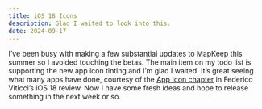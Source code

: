 ```yaml
---
title: iOS 18 Icons
description: Glad I waited to look into this.
date: 2024-09-17
---
```


I’ve been busy with making a few substantial updates to MapKeep this summer so I avoided touching the betas. The main item on my todo list is supporting the new app icon tinting and I’m glad I waited. It’s great seeing what many apps have done, courtesy of the [App Icon chapter](https://www.macstories.net/stories/ios-and-ipados-18-the-macstories-review/3/) in Federico Viticci’s iOS 18 review. Now I have some fresh ideas and hope to release something in the next week or so.

